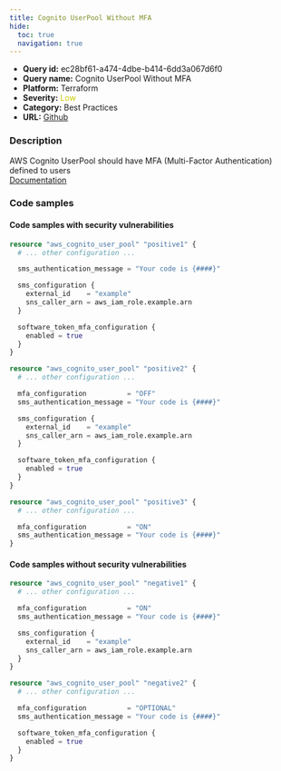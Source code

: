```yaml
---
title: Cognito UserPool Without MFA
hide:
  toc: true
  navigation: true
---
```


<style>
  .highlight .hll {
    background-color: #ff171742;
  }
  .md-content {
    max-width: 1100px;
    margin: 0 auto;
  }
</style>

-   **Query id:** ec28bf61-a474-4dbe-b414-6dd3a067d6f0
-   **Query name:** Cognito UserPool Without MFA
-   **Platform:** Terraform
-   **Severity:** <span style="color:#CC0">Low</span>
-   **Category:** Best Practices
-   **URL:** [Github](https://github.com/Checkmarx/kics/tree/master/assets/queries/terraform/aws/cognito_userpool_without_mfa)

### Description
AWS Cognito UserPool should have MFA (Multi-Factor Authentication) defined to users<br>
[Documentation](https://registry.terraform.io/providers/hashicorp/aws/latest/docs/resources/cognito_user_pool)

### Code samples
#### Code samples with security vulnerabilities
```tf title="Positive test num. 1 - tf file" hl_lines="16 1 32"
resource "aws_cognito_user_pool" "positive1" {
  # ... other configuration ...

  sms_authentication_message = "Your code is {####}"

  sms_configuration {
    external_id    = "example"
    sns_caller_arn = aws_iam_role.example.arn
  }

  software_token_mfa_configuration {
    enabled = true
  }
}

resource "aws_cognito_user_pool" "positive2" {
  # ... other configuration ...

  mfa_configuration          = "OFF"
  sms_authentication_message = "Your code is {####}"

  sms_configuration {
    external_id    = "example"
    sns_caller_arn = aws_iam_role.example.arn
  }

  software_token_mfa_configuration {
    enabled = true
  }
}

resource "aws_cognito_user_pool" "positive3" {
  # ... other configuration ...

  mfa_configuration          = "ON"
  sms_authentication_message = "Your code is {####}"
}

```


#### Code samples without security vulnerabilities
```tf title="Negative test num. 1 - tf file"
resource "aws_cognito_user_pool" "negative1" {
  # ... other configuration ...

  mfa_configuration          = "ON"
  sms_authentication_message = "Your code is {####}"

  sms_configuration {
    external_id    = "example"
    sns_caller_arn = aws_iam_role.example.arn
  }
}

resource "aws_cognito_user_pool" "negative2" {
  # ... other configuration ...

  mfa_configuration          = "OPTIONAL"
  sms_authentication_message = "Your code is {####}"

  software_token_mfa_configuration {
    enabled = true
  }
}

```
